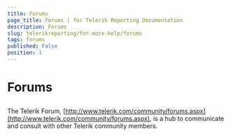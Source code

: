 ```yaml
---
title: Forums
page_title: Forums | for Telerik Reporting Documentation
description: Forums
slug: telerikreporting/for-more-help/forums
tags: forums
published: False
position: 1
---
```


# Forums



## 

The Telerik Forum, 
        [http://www.telerik.com/community/forums.aspx](http://www.telerik.com/community/forums.aspx), is a hub to communicate and consult with other Telerik community members.

